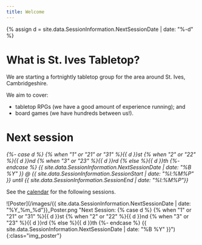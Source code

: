 ```yaml
---
title: Welcome
---
```


{% assign d = site.data.SessionInformation.NextSessionDate | date: "%-d" %}

# What is St. Ives Tabletop?

We are starting a fortnightly tabletop group for the area around St. Ives, Cambridgeshire.

We aim to cover:
* tabletop RPGs (we have a good amount of experience running); and
* board games (we have hundreds between us!).

# Next session

*{%- case d %}
	{% when "1" or "21" or "31" %}{{ d }}st
	{% when "2" or "22" %}{{ d }}nd
	{% when "3" or "23" %}{{ d }}rd
	{% else %}{{ d }}th
{%- endcase %} {{ site.data.SessionInformation.NextSessionDate | date: "%B %Y" }} @ {{ site.data.SessionInformation.SessionStart | date: "%l:%M%P" }} until {{ site.data.SessionInformation.SessionEnd | date: "%l:%M%P"}}*

See the [calendar](/Calendar.html) for the following sessions.

![Poster](/images/{{ site.data.SessionInformation.NextSessionDate | date: "%Y_%m_%d"}}_Poster.png "Next Session: {% case d %}
	{% when "1" or "21" or "31" %}{{ d }}st
	{% when "2" or "22" %}{{ d }}nd
	{% when "3" or "23" %}{{ d }}rd
	{% else %}{{ d }}th
{%- endcase %} {{ site.data.SessionInformation.NextSessionDate | date: "%B %Y" }}"){:class="img_poster"}
